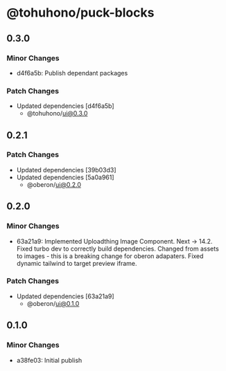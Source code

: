 # @tohuhono/puck-blocks

## 0.3.0

### Minor Changes

- d4f6a5b: Publish dependant packages

### Patch Changes

- Updated dependencies [d4f6a5b]
  - @tohuhono/ui@0.3.0

## 0.2.1

### Patch Changes

- Updated dependencies [39b03d3]
- Updated dependencies [5a0a961]
  - @oberon/ui@0.2.0

## 0.2.0

### Minor Changes

- 63a21a9: Implemented Uploadthing Image Component.
  Next -> 14.2.
  Fixed turbo dev to correctly build dependencies.
  Changed from assets to images - this is a breaking change for oberon adapaters.
  Fixed dynamic tailwind to target preview iframe.

### Patch Changes

- Updated dependencies [63a21a9]
  - @oberon/ui@0.1.0

## 0.1.0

### Minor Changes

- a38fe03: Initial publish
